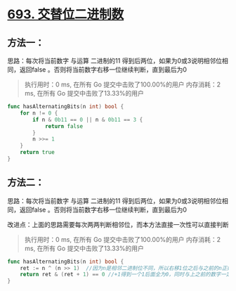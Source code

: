 # [693. 交替位二进制数](https://leetcode-cn.com/problems/binary-number-with-alternating-bits/)

## 方法一：

思路：每次将当前数字 与运算 二进制的11 得到后两位，如果为0或3说明相邻位相同，返回false 。否则将当前数字右移一位继续判断，直到最后为0

> 执行用时：0 ms, 在所有 Go 提交中击败了100.00%的用户
> 		内存消耗：2 ms, 在所有 Go 提交中击败了13.33%的用户

```go
func hasAlternatingBits(n int) bool {
	for n != 0 {
		if n & 0b11 == 0 || n & 0b11 == 3 {
			return false
		}
		n >>= 1
	}
	return true
}
```

## 方法二：

思路：每次将当前数字 与运算 二进制的11 得到后两位，如果为0或3说明相邻位相同，返回false 。否则将当前数字右移一位继续判断，直到最后为0

改进点：上面的思路需要每次两两判断相邻位，而本方法直接一次性可以直接判断

> 执行用时：0 ms, 在所有 Go 提交中击败了100.00%的用户
> 		内存消耗：2 ms, 在所有 Go 提交中击败了13.33%的用户

```go
func hasAlternatingBits(n int) bool {
	ret := n ^ (n >> 1)  //因为n是相邻二进制位不同，所以右移1位之后与之前的n正好插值。此时异或后得到的后面全是1
	return ret & (ret + 1) == 0	//+1得到一个1后面全为0，同时与上之前的数字一定为0
}
```

